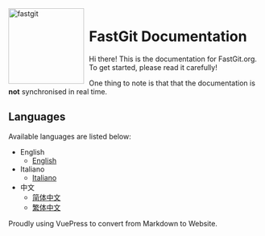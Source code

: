 <img width="150" height="150" align="left" style="float: left; margin: 0 10px 0 0;" alt="fastgit" src="https://cdn.jsdelivr.net/gh/FastGitORG/logo@ad87e38c7101537010b3dc6f7d4d52bd1f915002/v2.1.png">

# FastGit Documentation

Hi there! This is the documentation for FastGit.org. To get started, please read it carefully!

One thing to note is that that the documentation is **not** synchronised in real time.

## Languages

Available languages are listed below:

- English
  - [English](../en-gb/README.md)
- Italiano
  - [Italiano](../it-it/README.md)
- 中文
  - [简体中文](../zh-cn/README.md)
  - [繁体中文](../zh-tw/README.md)

Proudly using VuePress to convert from Markdown to Website.
